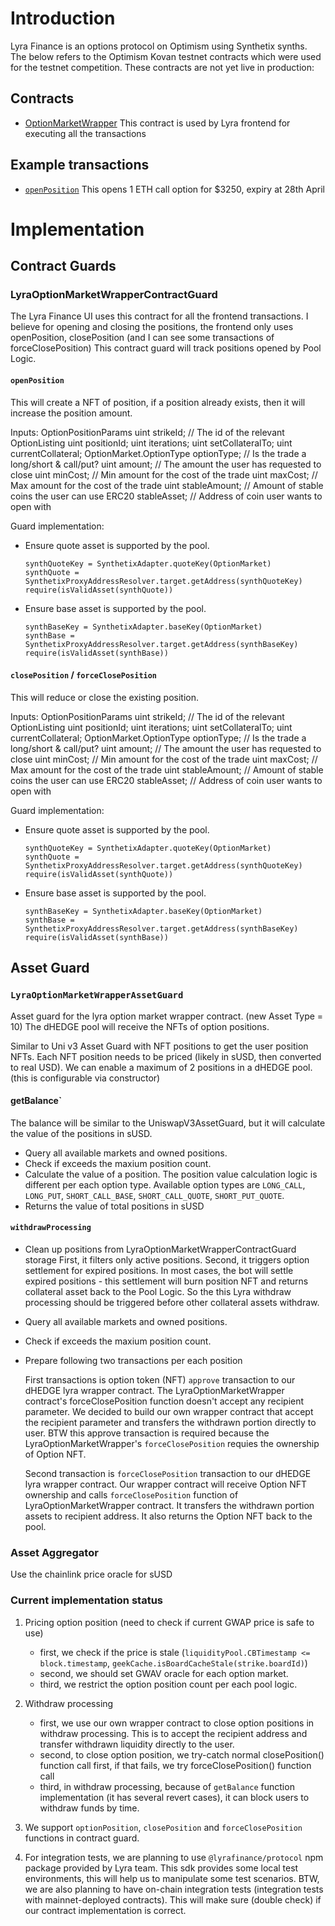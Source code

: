 # Introduction
Lyra Finance is an options protocol on Optimism using Synthetix synths. The below refers to the Optimism Kovan testnet contracts which were used for the testnet competition.
These contracts are not yet live in production:

## Contracts
- [OptionMarketWrapper](https://github.com/lyra-finance/lyra-protocol/blob/avalon/contracts/periphery/Wrapper/OptionMarketWrapper.sol)
  This contract is used by Lyra frontend for executing all the transactions

## Example transactions
- [`openPosition`](https://polygonscan.com/tx/0x23fdede6386956973f83c7042371c6f55b12a7a3b31bd7b71358a6c096263dd0)
  This opens 1 ETH call option for $3250, expiry at 28th April

# Implementation

## Contract Guards

### LyraOptionMarketWrapperContractGuard
The Lyra Finance UI uses this contract for all the frontend transactions.
I believe for opening and closing the positions, the frontend only uses openPosition, closePosition (and I can see some transactions of forceClosePosition)
This contract guard will track positions opened by Pool Logic.

#### `openPosition`
This will create a NFT of position, if a position already exists, then it will increase the position amount.

Inputs: OptionPositionParams
uint strikeId; // The id of the relevant OptionListing
uint positionId;
uint iterations;
uint setCollateralTo;
uint currentCollateral;
OptionMarket.OptionType optionType; // Is the trade a long/short & call/put?
uint amount; // The amount the user has requested to close
uint minCost; // Min amount for the cost of the trade
uint maxCost; // Max amount for the cost of the trade
uint stableAmount; // Amount of stable coins the user can use
ERC20 stableAsset; // Address of coin user wants to open with

Guard implementation:
- Ensure quote asset is supported by the pool.
  ```
  synthQuoteKey = SynthetixAdapter.quoteKey(OptionMarket)
  synthQuote = SynthetixProxyAddressResolver.target.getAddress(synthQuoteKey)
  require(isValidAsset(synthQuote))
  ```
- Ensure base asset is supported by the pool.
  ```
  synthBaseKey = SynthetixAdapter.baseKey(OptionMarket)
  synthBase = SynthetixProxyAddressResolver.target.getAddress(synthBaseKey)
  require(isValidAsset(synthBase))
  ```

#### `closePosition` / `forceClosePosition`
This will reduce or close the existing position.

Inputs: OptionPositionParams
uint strikeId; // The id of the relevant OptionListing
uint positionId;
uint iterations;
uint setCollateralTo;
uint currentCollateral;
OptionMarket.OptionType optionType; // Is the trade a long/short & call/put?
uint amount; // The amount the user has requested to close
uint minCost; // Min amount for the cost of the trade
uint maxCost; // Max amount for the cost of the trade
uint stableAmount; // Amount of stable coins the user can use
ERC20 stableAsset; // Address of coin user wants to open with

Guard implementation:
- Ensure quote asset is supported by the pool.
  ```
  synthQuoteKey = SynthetixAdapter.quoteKey(OptionMarket)
  synthQuote = SynthetixProxyAddressResolver.target.getAddress(synthQuoteKey)
  require(isValidAsset(synthQuote))
  ```
- Ensure base asset is supported by the pool.
  ```
  synthBaseKey = SynthetixAdapter.baseKey(OptionMarket)
  synthBase = SynthetixProxyAddressResolver.target.getAddress(synthBaseKey)
  require(isValidAsset(synthBase))
  ```

## Asset Guard

### `LyraOptionMarketWrapperAssetGuard`
Asset guard for the lyra option market wrapper contract. (new Asset Type = 10)
The dHEDGE pool will receive the NFTs of option positions.

Similar to Uni v3 Asset Guard with NFT positions to get the user position NFTs.
Each NFT position needs to be priced (likely in sUSD, then converted to real USD).
We can enable a maximum of 2 positions in a dHEDGE pool. (this is configurable via constructor)

#### getBalance`

The balance will be similar to the UniswapV3AssetGuard, but it will calculate the value of the positions in sUSD.

- Query all available markets and owned positions.
- Check if exceeds the maxium position count.
- Calculate the value of a position.
  The position value calculation logic is different per each option type.
  Available option types are `LONG_CALL`, `LONG_PUT`, `SHORT_CALL_BASE`, `SHORT_CALL_QUOTE`, `SHORT_PUT_QUOTE`.
- Returns the value of total positions in sUSD

#### `withdrawProcessing`

- Clean up positions from LyraOptionMarketWrapperContractGuard storage
  First, it filters only active positions.
  Second, it triggers option settlement for expired positions.
  In most cases, the bot will settle expired positions - this settlement will burn position NFT and returns collateral asset back to the Pool Logic.
  So the this Lyra withdraw processing should be triggered before other collateral assets withdraw.
- Query all available markets and owned positions.
- Check if exceeds the maxium position count.
- Prepare following two transactions per each position
  
  First transactions is option token (NFT) `approve` transaction to our dHEDGE lyra wrapper contract.
  The LyraOptionMarketWrapper contract's forceClosePosition function doesn't accept any recipient parameter. We decided to build our own wrapper contract that accept the recipient parameter and transfers the withdrawn portion directly to user.
  BTW this approve transaction is required because the LyraOptionMarketWrapper's `forceClosePosition` requies the ownership of Option NFT.
  
  Second transaction is `forceClosePosition` transaction to our dHEDGE lyra wrapper contract.
  Our wrapper contract will receive Option NFT ownership and calls `forceClosePosition` function of LyraOptionMarketWrapper contract.
  It transfers the withdrawn portion assets to recipient address.
  It also returns the Option NFT back to the pool.

### Asset Aggregator
Use the chainlink price oracle for sUSD

### Current implementation status

1. Pricing option position (need to check if current GWAP price is safe to use)
   - first, we check if the price is stale (`liquidityPool.CBTimestamp <= block.timestamp`, `geekCache.isBoardCacheStale(strike.boardId)`)
   - second, we should set GWAV oracle for each option market.
   - third, we restrict the option position count per each pool logic.

2. Withdraw processing
   - first, we use our own wrapper contract to close option positions in withdraw processing. This is to accept the recipient address and transfer withdrawn liquidity directly to the user.
   - second, to close option position, we try-catch normal closePosition() function call first, if that fails, we try forceClosePosition() function call
   - third, in withdraw processing, because of `getBalance` function implementation (it has several revert cases), it can block users to withdraw funds by time.

3. We support `optionPosition`, `closePosition` and `forceClosePosition` functions in contract guard.

4. For integration tests, we are planning to use `@lyrafinance/protocol` npm package provided by Lyra team. This sdk provides some local test environments, this will help us to manipulate some test scenarios.
   BTW, we are also planning to have on-chain integration tests (integration tests with mainnet-deployed contracts). This will make sure (double check) if our contract implementation is correct.
